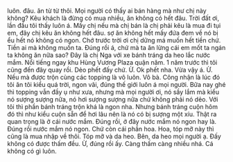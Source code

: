 luôn. đâu. ăn từ từ thôi. Mọi người có thấy ai bán hàng mà như chị này không? Kêu khách là đừng có mua nhiều, ăn không có hết đâu. Trời đất ơi, lần đầu tôi thấy luôn á. Mấy chị nếu mà chị bán là chị phải kêu là mua đi tụi em, đây chị kêu ăn không hết đâu. sợ ăn không hết mấy đứa đem về nó bị ểu hết nó không có ngon. Chớ trước trời ơi chị dững má muốn hết tiền chứ. Tiền ai mà không muốn ta. Đúng rồi á, chứ mà ta ăn lừng cái em mốt ta ngán ta không ăn nữa sao? Đây là chị Nga với xe bánh tráng da heo lắc nước mắm. Nổi tiếng ngay khu Hùng Vương Plaza quận năm. 1 năm trước thì tôi cũng đến đây quay rồi. Dẻo phết đấy chứ. Ừ. Ok phết nha. Vừa vậy á. Ừ. Nếu mà được trộn cùng các topping là vô luôn. Vô bà. Công nhận là lúc đó tôi ăn tôi kiểu quá trời, ngon vãi, đúng thế giới luôn á mọi người. Bữa nay ghé thì topping vẫn đầy ụ như xưa, nhưng mà mọi người ơi, nó sầy lắm mà kiểu nó sượng sượng nữa, nó hơi sượng sượng nữa chứ không phải nó dẻo. Với tôi thì phần bánh tráng trộn khá là ngon nha. Nhưng bánh tráng cuộn hôm đó thì như kiểu cuộn sẵn để hơi lâu nên là nó có bị sượng một xíu. Thật ra quan trọng là ở cái nước mắm. Đúng rồi, ở đây nước mắm nó ngon hay là. Đúng rồi nước mắm nó ngon. Chứ còn cái phần hoa. Hoa, tóp mỡ này thì cũng là mua nhập về thôi. Tóp mỡ và da heo. Bên, da heo mọi người ạ. Đấy không có được thấm đều. Ừ, đúng rồi ấy. Càng thấm càng nhiều nhá. Cá không có gì luôn.